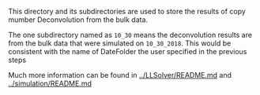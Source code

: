 This directory and its subdirectories are used to store the results of copy mumber Deconvolution from the bulk data.

The one subdirectory named as `10_30` means the deconvolution results are from the bulk data that were simulated on `10_30_2018`. This would be consistent with the name of DateFolder the user specified in the previous steps

Much more information can be found in
[../LLSolver/README.md](../LLSolver/README.md) and [../simulation/README.md](../simulation/README.md)